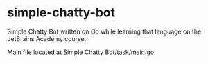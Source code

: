 # simple-chatty-bot
Simple Chatty Bot written on Go while learning that language on the JetBrains Academy course.

Main file located at Simple Chatty Bot/task/main.go

